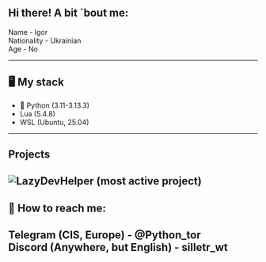 ## Hi there! A bit `bout me:
Name - Igor  
Nationality - Ukrainian  
Age - No  

---
## 🖥 My stack
- 🐍 Python (3.11-3.13.3)
- Lua (5.4.8)
- WSL (Ubuntu, 25.04)  
  
---
## Projects
![LazyDevHelper](htts://github.com/Silletr/LazyDevHelper) (most active project)  
---
## 📧 How to reach me:
Telegram (CIS, Europe) - @Python_tor  
Discord (Anywhere, but English) - silletr_wt  
---

